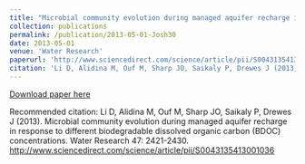 ```yaml
---
title: "Microbial community evolution during managed aquifer recharge in response to different biodegradable dissolved organic carbon (BDOC) concentrations"
collection: publications
permalink: /publication/2013-05-01-Josh30
date: 2013-05-01
venue: 'Water Research'
paperurl: 'http://www.sciencedirect.com/science/article/pii/S0043135413001036'
citation: 'Li D, Alidina M, Ouf M, Sharp JO, Saikaly P, Drewes J (2013). Microbial community evolution during managed aquifer recharge in response to different biodegradable dissolved organic carbon (BDOC) concentrations. Water Research 47: 2421-2430. http://www.sciencedirect.com/science/article/pii/S0043135413001036'
---
```


<a href='http://www.sciencedirect.com/science/article/pii/S0043135413001036'>Download paper here</a>

Recommended citation: Li D, Alidina M, Ouf M, Sharp JO, Saikaly P, Drewes J (2013). Microbial community evolution during managed aquifer recharge in response to different biodegradable dissolved organic carbon (BDOC) concentrations. Water Research 47: 2421-2430. http://www.sciencedirect.com/science/article/pii/S0043135413001036